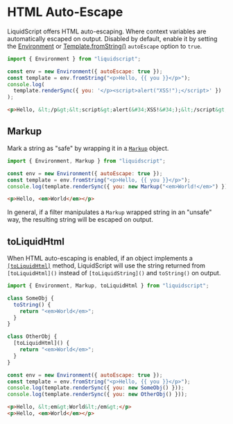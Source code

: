 # HTML Auto-Escape

LiquidScript offers HTML auto-escaping. Where context variables are automatically escaped on output. Disabled by default, enable it by setting the [Environment](../api/classes/Environment) or [Template.fromString()](../api/classes/Template#fromstring) `autoEscape` option to `true`.

```js
import { Environment } from "liquidscript";

const env = new Environment({ autoEscape: true });
const template = env.fromString("<p>Hello, {{ you }}</p>");
console.log(
  template.renderSync({ you: '</p><script>alert("XSS!");</script>' })
);
```

```html title="output"
<p>Hello, &lt;/p&gt;&lt;script&gt;alert(&#34;XSS!&#34;);&lt;/script&gt;</p>
```

## Markup

Mark a string as "safe" by wrapping it in a [`Markup`](/docs/api/classes/Markup) object.

```js
import { Environment, Markup } from "liquidscript";

const env = new Environment({ autoEscape: true });
const template = env.fromString("<p>Hello, {{ you }}</p>");
console.log(template.renderSync({ you: new Markup("<em>World!</em>") }));
```

```html title=output
<p>Hello, <em>World</em></p>
```

In general, if a filter manipulates a `Markup` wrapped string in an "unsafe" way, the resulting string will be escaped on output.

## toLiquidHtml

When HTML auto-escaping is enabled, if an object implements a [`[toLiquidHtml]`](./objects-and-drops#drop-protocol) method, LiquidScript will use the string returned from `[toLiquidHtml]()` instead of `[toLiquidString]()` and `toString()` on output.

```js
import { Environment, Markup, toLiquidHtml } from "liquidscript";

class SomeObj {
  toString() {
    return "<em>World</em>";
  }
}

class OtherObj {
  [toLiquidHtml]() {
    return "<em>World</em>";
  }
}

const env = new Environment({ autoEscape: true });
const template = env.fromString("<p>Hello, {{ you }}</p>");
console.log(template.renderSync({ you: new SomeObj() }));
console.log(template.renderSync({ you: new OtherObj() }));
```

```html title=output
<p>Hello, &lt;em&gt;World&lt;/em&gt;</p>
<p>Hello, <em>World</em></p>
```
